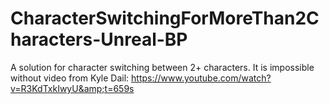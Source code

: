 # CharacterSwitchingForMoreThan2Characters-Unreal-BP
A solution for character switching between 2+ characters. 
It is impossible without video from Kyle Dail: https://www.youtube.com/watch?v=R3KdTxkIwyU&amp;t=659s
